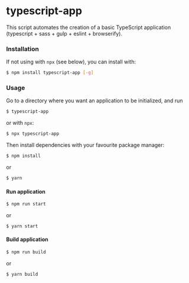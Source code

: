 # typescript-app

This script automates the creation of a basic TypeScript application (typescript + sass + gulp + eslint + browserify).

### Installation

If not using with `npx` (see below), you can install with:

```sh
$ npm install typescript-app [-g]
```

### Usage

Go to a directory where you want an application to be initialized, and run

```sh
$ typescript-app
```

or with `npx`:

```sh
$ npx typescript-app
```

Then install dependencies with your favourite package manager:

```sh
$ npm install
```

or

```sh
$ yarn
```

#### Run application

```sh
$ npm run start
```

or

```sh
$ yarn start
```

#### Build application

```sh
$ npm run build
```

or

```sh
$ yarn build
```
